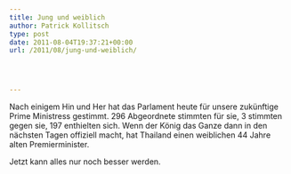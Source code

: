 ```yaml
---
title: Jung und weiblich
author: Patrick Kollitsch
type: post
date: 2011-08-04T19:37:21+00:00
url: /2011/08/jung-und-weiblich/




---
```

Nach einigem Hin und Her hat das Parlament heute für unsere zukünftige Prime Ministress gestimmt. 296 Abgeordnete stimmten für sie, 3 stimmten gegen sie, 197 enthielten sich. Wenn der König das Ganze dann in den nächsten Tagen offiziell macht, hat Thailand einen weiblichen 44 Jahre alten Premierminister. 

Jetzt kann alles nur noch besser werden.
